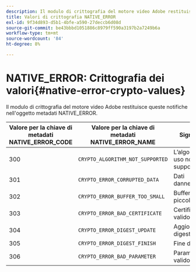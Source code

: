 ```yaml
---
description: Il modulo di crittografia del motore video Adobe restituisce queste notifiche nell'oggetto metadati NATIVE_ERROR.
title: Valori di crittografia NATIVE_ERROR
exl-id: 9f34d893-d5b1-4bfe-a590-27deccb6d08d
source-git-commit: be43bbbd1051886c8979ff590a3197b2a7249b6a
workflow-type: tm+mt
source-wordcount: '84'
ht-degree: 8%

---
```


# NATIVE_ERROR: Crittografia dei valori{#native-error-crypto-values}

Il modulo di crittografia del motore video Adobe restituisce queste notifiche nell&#39;oggetto metadati NATIVE_ERROR.

| Valore per la chiave di metadati NATIVE_ERROR_CODE | Valore per la chiave di metadati NATIVE_ERROR_NAME | Significato |
|---|---|---|
| 300 | `CRYPTO_ALGORITHM_NOT_SUPPORTED` | L’algoritmo in uso non è supportato. |
| 301 | `CRYPTO_ERROR_CORRUPTED_DATA` | Dati danneggiati. |
| 302 | `CRYPTO_ERROR_BUFFER_TOO_SMALL` | Buffer troppo piccolo. |
| 303 | `CRYPTO_ERROR_BAD_CERTIFICATE` | Certificato non valido. |
| 304 | `CRYPTO_ERROR_DIGEST_UPDATE` | Aggiornamento digest. |
| 305 | `CRYPTO_ERROR_DIGEST_FINISH` | Fine digest. |
| 306 | `CRYPTO_ERROR_BAD_PARAMETER` | Parametro non valido. |
